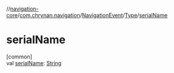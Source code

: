 //[navigation-core](../../../../index.md)/[com.chrynan.navigation](../../index.md)/[NavigationEvent](../index.md)/[Type](index.md)/[serialName](serial-name.md)

# serialName

[common]\
val [serialName](serial-name.md): [String](https://kotlinlang.org/api/latest/jvm/stdlib/kotlin/-string/index.html)
